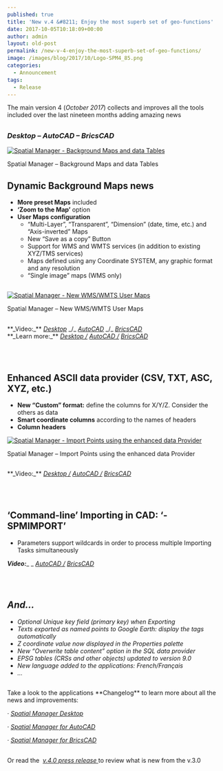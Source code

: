 ```yaml
---
published: true
title: 'New v.4 &#8211; Enjoy the most superb set of geo-functions'
date: 2017-10-05T10:18:09+00:00
author: admin
layout: old-post
permalink: /new-v-4-enjoy-the-most-superb-set-of-geo-functions/
image: /images/blog/2017/10/Logo-SPM4_85.png
categories:
  - Announcement
tags:
  - Release
---
```

The main version 4 (_October 2017_) collects and improves all the tools included over the last nineteen months adding amazing news

<h2></h2>
<h3>
  <em>Desktop &#8211; AutoCAD &#8211; BricsCAD</em>
</h3>

<!--more-->

<div>
  <a href="/images/blog/2017/10/SPM_New_Preset_BGMaps__Tables_V4.png" target="_blank" rel="nofollow"><img src="/images/blog/2017/10/SPM_New_Preset_BGMaps__Tables_V4-1024x576.png" alt="Spatial Manager - Background Maps and data Tables" width="625" height="352" srcset="/images/blog/2017/10/SPM_New_Preset_BGMaps__Tables_V4-1024x576.png 1024w, /images/blog/2017/10/SPM_New_Preset_BGMaps__Tables_V4-300x169.png 300w, /images/blog/2017/10/SPM_New_Preset_BGMaps__Tables_V4-768x432.png 768w, /images/blog/2017/10/SPM_New_Preset_BGMaps__Tables_V4-624x351.png 624w, /images/blog/2017/10/SPM_New_Preset_BGMaps__Tables_V4.png 1280w" sizes="(max-width: 625px) 100vw, 625px" /></a>
  
  <p>
    Spatial Manager &#8211; Background Maps and data Tables
  </p>
</div>

## <span>Dynamic Background Maps news</span>

  * **More preset Maps** included
  * **&#8216;Zoom to the Map&#8217;** option
  * **User Maps configuration** 
      * &#8220;Multi-Layer&#8221;, &#8220;Transparent&#8221;, &#8220;Dimension&#8221; (date, time, etc.) and &#8220;Axis-inverted&#8221; Maps
      * New &#8220;Save as a copy&#8221; Button
      * Support for WMS and WMTS services (in addition to existing XYZ/TMS services)
      * Maps defined using any Coordinate SYSTEM, any graphic format and any resolution
      * &#8220;Single image&#8221; maps (WMS only)

<h2></h2>
<div>
  <a href="/images/blog/2017/10/SPM_New_WMS-WMTS_User_BGMaps_V4.png" target="_blank" rel="nofollow"><img src="/images/blog/2017/10/SPM_New_WMS-WMTS_User_BGMaps_V4-300x138.png" alt="Spatial Manager - New WMS/WMTS User Maps" width="625" height="287" srcset="/images/blog/2017/10/SPM_New_WMS-WMTS_User_BGMaps_V4-300x138.png 300w, /images/blog/2017/10/SPM_New_WMS-WMTS_User_BGMaps_V4-768x352.png 768w, /images/blog/2017/10/SPM_New_WMS-WMTS_User_BGMaps_V4-624x286.png 624w, /images/blog/2017/10/SPM_New_WMS-WMTS_User_BGMaps_V4.png 977w" sizes="(max-width: 625px) 100vw, 625px" /></a>
  
  <p>
    Spatial Manager &#8211; New WMS/WMTS User Maps
  </p>
</div>

<h2></h2>
**_Video:_** <a href="https://youtu.be/zmH8Cdi5DPk?rel=0" target="_blank" rel="nofollow"><em>Desktop</em></a> _/_ <a href="https://youtu.be/jlBf9xs-GyE?rel=0" target="_blank" rel="nofollow"><em>AutoCAD</em></a> _/_ <a href="https://youtu.be/vo6UEi_r7Cs?rel=0" target="_blank" rel="nofollow"><em>BricsCAD<br /> </em></a>**_Learn more:_** <a href="http://wiki.spatialmanager.com/index.php/Spatial_Manager_Desktop%E2%84%A2_-_FAQs:_Background_Maps#Can_I_configure_my_own_Web_Map_Services.3F" target="_blank" rel="nofollow"><em>Desktop /</em></a> <a href="http://wiki.spatialmanager.com/index.php/Spatial_Manager%E2%84%A2_for_AutoCAD_-_FAQs:_Background_Maps_(%22Standard%22_and_%22Professional%22_editions_only)#Can_I_configure_my_own_Web_Map_Services.3F" target="_blank" rel="nofollow"><em>AutoCAD /</em></a> <a href="http://wiki.spatialmanager.com/index.php/Spatial_Manager%E2%84%A2_for_BricsCAD_-_FAQs:_Background_Maps_(%22Standard%22_and_%22Professional%22_editions_only)#Can_I_configure_my_own_Web_Map_Services.3F" target="_blank" rel="nofollow"><em>BricsCAD</em></a>

<h2></h2>
&nbsp;

## <span><strong>Enhanced ASCII data provider</strong> (CSV, TXT, ASC, XYZ, etc.)</span>

  * **New &#8220;Custom&#8221; format:** define the columns for X/Y/Z. Consider the others as data
  * **Smart coordinate columns** according to the names of headers
  * **Column headers**

<div>
  <a href="/images/blog/2017/10/SPM_New_ASCII_Data_Provider_V4.png" target="_blank" rel="nofollow"><img src="/images/blog/2017/10/SPM_New_ASCII_Data_Provider_V4-1024x579.png" alt="Spatial Manager - Import Points using the enhanced data Provider" width="625" height="353" srcset="/images/blog/2017/10/SPM_New_ASCII_Data_Provider_V4-1024x579.png 1024w, /images/blog/2017/10/SPM_New_ASCII_Data_Provider_V4-300x170.png 300w, /images/blog/2017/10/SPM_New_ASCII_Data_Provider_V4-768x434.png 768w, /images/blog/2017/10/SPM_New_ASCII_Data_Provider_V4-624x353.png 624w, /images/blog/2017/10/SPM_New_ASCII_Data_Provider_V4.png 1167w" sizes="(max-width: 625px) 100vw, 625px" /></a>
  
  <p>
    Spatial Manager &#8211; Import Points using the enhanced data Provider
  </p>
</div>

<h2></h2>
**_Video:_** <a href="https://youtu.be/EJG26apAFM4?rel=0" target="_blank" rel="nofollow"><em>Desktop /</em></a> <a href="https://youtu.be/IIYQLKIuuj0?rel=0" target="_blank" rel="nofollow"><em>AutoCAD /</em></a> <a href="https://youtu.be/G-y0Reu6sWs?rel=0" target="_blank" rel="nofollow"><em>BricsCAD</em></a>

<h2></h2>
&nbsp;

## <span><strong>&#8216;Command-line&#8217; Importing in CAD</strong>: &#8216;<strong>-SPMIMPORT&#8217;</strong></span>

  * Parameters support wildcards in order to process multiple Importing Tasks simultaneously

**_Video:_**_ _ <a href="https://youtu.be/8K-MGjy7sAg?rel=0" target="_blank" rel="nofollow"><em>AutoCAD /</em></a> <a href="https://youtu.be/oS-UyRPMzQ8?rel=0" target="_blank" rel="nofollow"><em>BricsCAD</em></a>

<h2></h2>
&nbsp;

## <span><em><strong>And&#8230;</strong></em></span>

  * _Optional Unique key field (primary key) when Exporting_
  * _Texts exported as named points to Google Earth: display the tags automatically_
  * _Z coordinate value now displayed in the Properties palette_
  * _New &#8220;Overwrite table content&#8221; option in the SQL data provider_
  * _EPSG tables (CRSs and other objects) updated to version 9.0_
  * _New language added to the applications: French/Français_
  *  _&#8230;_

<h2></h2>
Take a look to the applications **Changelog** to learn more about all the news and improvements:

_· <a href="http://wiki.spatialmanager.com/index.php/Spatial_Manager_Desktop%E2%84%A2_Changelog" target="_blank" rel="nofollow">Spatial Manager Desktop</a>_
  
 _· <a href="http://wiki.spatialmanager.com/index.php/Spatial_Manager%E2%84%A2_for_AutoCAD_Changelog" target="_blank" rel="nofollow">Spatial Manager for AutoCAD</a>_
  
 _· <a href="http://wiki.spatialmanager.com/index.php/Spatial_Manager%E2%84%A2_for_BricsCAD_Changelog" target="_blank" rel="nofollow">Spatial Manager for BricsCAD</a>_

<h2></h2>
Or read the  <a href="/SpatialManagerDownload/press/Spatial%20Manager%20V4%20-%20New%20main%20release%20-%20OCT%2017.pdf" target="_blank" rel="nofollow"><em>v.4.0 press release </em></a>to review what is new from the v.3.0